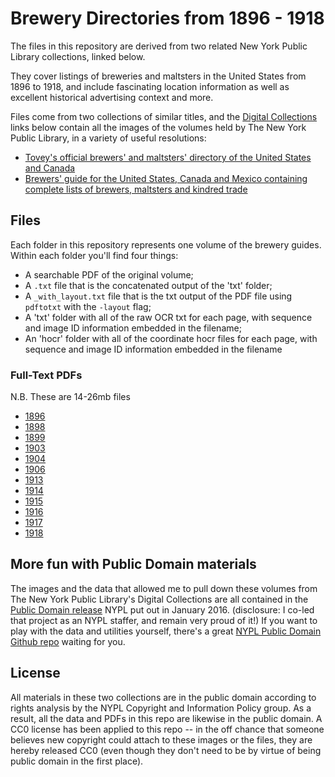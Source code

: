 # Brewery Directories from 1896 - 1918

The files in this repository are derived from two related New York Public Library collections, linked below.

They cover listings of breweries and maltsters in the United States from 1896 to 1918, and include fascinating location information as well as excellent historical advertising context and more.

Files come from two collections of similar titles, and the [Digital Collections](http://digitalcollections.nypl.org) links below contain all the images of the volumes held by The New York Public Library, in a variety of useful resolutions:

- [Tovey's official brewers' and maltsters' directory of the United States and Canada](http://digitalcollections.nypl.org/collections/toveys-official-brewers-and-maltsters-directory-of-the-united-states-and-canada#/?tab=navigation)
- [Brewers' guide for the United States, Canada and Mexico containing complete lists of brewers, maltsters and kindred trade](http://digitalcollections.nypl.org/collections/brewers-guide-for-the-united-states-canada-and-mexico-containing-complete-lists#/?tab=about)



## Files
Each folder in this repository represents one volume of the brewery guides.
Within each folder you'll find four things:
- A searchable PDF of the original volume;
- A `.txt` file that is the concatenated output of the 'txt' folder;
- A `_with_layout.txt` file that is the txt output of the PDF file using `pdftotxt` with the `-layout` flag;
- A 'txt' folder with all of the raw OCR txt for each page, with sequence and image ID information embedded in the filename;
- An 'hocr' folder with all of the coordinate hocr files for each page, with sequence and image ID information embedded in the filename 

### Full-Text PDFs

N.B. These are 14-26mb files

- [1896](https://github.com/hadro/brewery-guides/raw/master/1896/1896.pdf)
- [1898](https://github.com/hadro/brewery-guides/raw/master/1898/1898.pdf)
- [1899](https://github.com/hadro/brewery-guides/raw/master/1899/1899.pdf)
- [1903](https://github.com/hadro/brewery-guides/raw/master/1903/1903.pdf)
- [1904](https://github.com/hadro/brewery-guides/raw/master/1904/1904.pdf)
- [1906](https://github.com/hadro/brewery-guides/raw/master/1906/1906.pdf)
- [1913](https://github.com/hadro/brewery-guides/raw/master/1913/1913.pdf)
- [1914](https://github.com/hadro/brewery-guides/raw/master/1914/1914.pdf)
- [1915](https://github.com/hadro/brewery-guides/raw/master/1915/1915.pdf)
- [1916](https://github.com/hadro/brewery-guides/raw/master/1916/1916.pdf)
- [1917](https://github.com/hadro/brewery-guides/raw/master/1917/1917.pdf)
- [1918](https://github.com/hadro/brewery-guides/raw/master/1918/1918.pdf)

## More fun with Public Domain materials

The images and the data that allowed me to pull down these volumes from The New York Public Library's Digital Collections are all contained in the [Public Domain release](http://publicdomain.nypl.org/) NYPL put out in January 2016. (disclosure: I co-led that project as an NYPL staffer, and remain very proud of it!) If you want to play with the data and utilities yourself, there's a great [NYPL Public Domain Github repo](https://github.com/NYPL-publicdomain/data-and-utilities) waiting for you.

## License
All materials in these two collections are in the public domain according to rights analysis by the NYPL Copyright and Information Policy group. As a result, all the data and PDFs in this repo are likewise in the public domain. A CC0 license has been applied to this repo -- in the off chance that someone believes new copyright could attach to these images or the files, they are hereby released CC0 (even though they don't need to be by virtue of being public domain in the first place).
